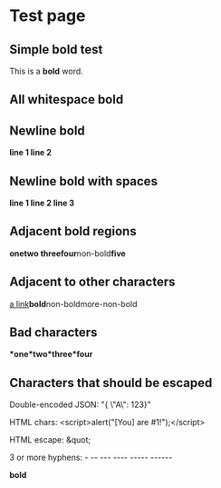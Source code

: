 # Test page

## Simple bold test

This is a **bold** word.

## All whitespace bold



## Newline bold

**line 1 line 2**

## Newline bold with spaces

 **line 1 line 2 line 3**

## Adjacent bold regions

**onetwo threefour**<!-- -->non-bold<!-- -->**five**

## Adjacent to other characters

[a link](./index.md)<!-- -->**bold**<!-- -->non-boldmore-non-bold

## Bad characters

**\*one\*two\*three\*four**

## Characters that should be escaped

Double-encoded JSON: "{ \\"A\\": 123}"

HTML chars: &lt;script&gt;alert("\[You\] are \#1!");&lt;/script&gt;

HTML escape: &amp;quot;

3 or more hyphens: - -- \-\-\- \-\-\-- \-\-\--- \-\-\-\-\-\-

<b>bold</b>
